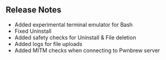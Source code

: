 Release Notes
--------------------------------------------

* Added experimental terminal emulator for Bash
* Fixed Uninstall 
* Added safety checks for Uninstall & File deletion
* Added logs for file uploads
* Added MITM checks when connecting to Pwnbrew server
